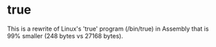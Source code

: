 true
===
This is a rewrite of Linux's 'true' program (/bin/true) in Assembly that is 99% smaller (248 bytes vs 27168 bytes).
